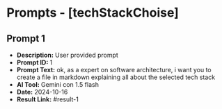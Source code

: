 # Prompts - [techStackChoise]

## Prompt 1
* **Description:** User provided prompt
* **Prompt ID:** 1
* **Prompt Text:** ok, as a expert on software architecture, i want you to create a file in markdown explaining all about the selected tech stack
* **AI Tool:** Gemini con 1.5 flash
* **Date:** 2024-10-16
* **Result Link:** #result-1

